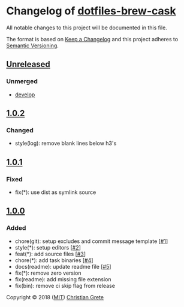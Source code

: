 # Changelog of [dotfiles-brew-cask][github-url]

All notable changes to this project will be documented in this file.

The format is based on [Keep a Changelog][keep-a-changelog-url] and this project adheres to [Semantic Versioning][semver-url].

## [Unreleased]

### Unmerged
- [develop]

## [1.0.2]

### Changed
- style(log): remove blank lines below h3's

## [1.0.1]

### Fixed
- fix(*): use dist as symlink source

## [1.0.0]

### Added
- chore(git): setup excludes and commit message template [[#1](https://github.com/ChristianGrete/dotfiles-brew-cask/pull/1)]
- style(*): setup editors [[#2](https://github.com/ChristianGrete/dotfiles-brew-cask/pull/2)]
- feat(*): add source files [[#3](https://github.com/ChristianGrete/dotfiles-brew-cask/pull/3)]
- chore(*): add task binaries [[#4](https://github.com/ChristianGrete/dotfiles-brew-cask/pull/4)]
- docs(readme): update readme file [[#5](https://github.com/ChristianGrete/dotfiles-brew-cask/pull/5)]
- fix(*): remove zero version
- fix(readme): add missing file extension
- fix(bin): remove ci skip flag from release

[Unreleased]: https://github.com/ChristianGrete/dotfiles-brew-cask/compare/1.0.2...master
[1.0.2]: https://github.com/ChristianGrete/dotfiles-brew-cask/compare/1.0.1...1.0.2
[1.0.1]: https://github.com/ChristianGrete/dotfiles-brew-cask/compare/1.0.0...1.0.1
[1.0.0]: https://github.com/ChristianGrete/dotfiles-brew-cask/compare/2491ed49a82abf57d4ab84bf40b6d3adbb37fc10...1.0.0
[develop]: https://github.com/ChristianGrete/dotfiles-brew-cask/compare/master...develop

Copyright © 2018 ([MIT](LICENSE.md)) [Christian Grete](https://christiangrete.com)

[github-url]: https://github.com/ChristianGrete/dotfiles-brew-cask
[keep-a-changelog-url]: http://keepachangelog.com/en/1.0.0/
[semver-url]: http://semver.org/spec/v2.0.0.html